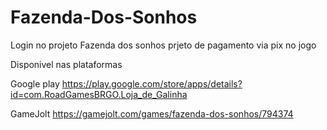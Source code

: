 # Fazenda-Dos-Sonhos

Login no projeto Fazenda dos sonhos
prjeto de pagamento via pix no jogo 

Disponivel nas plataformas

Google play
https://play.google.com/store/apps/details?id=com.RoadGamesBRGO.Loja_de_Galinha

GameJolt
https://gamejolt.com/games/fazenda-dos-sonhos/794374
